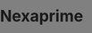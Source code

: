 # Nexaprime

<!DOCTYPE html>
<html lang="en">
<head>
    <meta charset="UTF-8">
    <meta name="viewport" content="width=device-width, initial-scale=1.0">
    <title>nowgg.lol</title>
    <style>
        body, html {
            margin: 0;
            padding: 0;
            width: 100%;
            height: 100%;
            overflow: hidden; /* Disable scrolling */
            background-color: grey; /* Set background color to grey */
        }
        .widget-container {
            width: 100%;
            height: 100%;
        }
    </style>
</head>
<body>
    <div class="widget-container">
        <widgetbot
            server="1329941983199891560"
            channel="1329941983988285585"
            width="100%"
            height="100%">
        </widgetbot>
    </div>
    <script src="https://cdn.jsdelivr.net/npm/@widgetbot/html-embed"></script>
</body>
</html>
